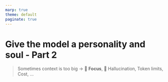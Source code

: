```yaml
---
marp: true
theme: default
paginate: true
---
```


# Give the model a personality and soul - Part 2
> Sometimes context is too big -> 🤔 **Focus**, 🤪 Hallucination, Token limits, Cost, ...